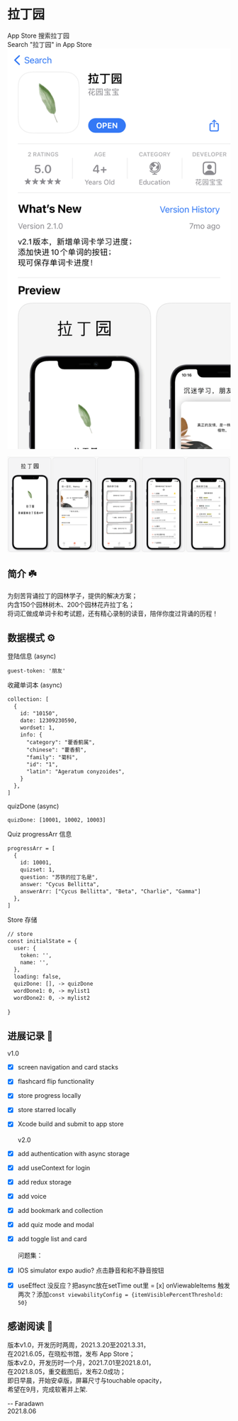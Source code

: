 # 拉丁园
App Store 搜索拉丁园  
Search "拉丁园" in App Store  
![app screens](./assets/wallpaper/app-store-1.png)


![app screens](./assets/wallpaper/app-screen-new.png)

## 简介 ☘️
为刻苦背诵拉丁的园林学子，提供的解决方案；  
内含150个园林树木、200个园林花卉拉丁名；  
将词汇做成单词卡和考试题，还有精心录制的读音，陪伴你度过背诵的历程！  


## 数据模式 ⚙️
登陆信息 (async)
```
guest-token: '朋友'
```

收藏单词本 (async)
```
collection: [
  {
    id: "10150",
    date: 12309230590,
    wordset: 1,
    info: {
      "category": "藿香蓟属",
      "chinese": "藿香蓟",
      "family": "菊科",
      "id": "1",
      "latin": "Ageratum conyzoides",
    }
  },
]
```
quizDone (async)
```
quizDone: [10001, 10002, 10003]
```
Quiz progressArr 信息
```
progressArr = [
  {
    id: 10001,
    quizset: 1,
    question: "苏铁的拉丁名是",
    answer: "Cycus Bellitta",
    answerArr: ["Cycus Bellitta", "Beta", "Charlie", "Gamma"]
  },
]

```

Store 存储
```
// store
const initialState = {
  user: {
    token: '',
    name: '',
  },
  loading: false,
  quizDone: [], -> quizDone
  wordDone1: 0, -> mylist1
  wordDone2: 0, -> mylist2

} 
```


## 进展记录 📝 
v1.0
- [x] screen navigation and card stacks
- [x] flashcard flip functionality
- [x] store progress locally
- [x] store starred locally
- [x] Xcode build and submit to app store
<br></br>
v2.0
- [x] add authentication with async storage
- [x] add useContext for login
- [x] add redux storage
- [x] add voice
- [x] add bookmark and collection
- [x] add quiz mode and modal
- [x] add toggle list and card
<br></br>
问题集：
- [x] IOS simulator expo audio? 点击静音和和不静音按钮
- [x] useEffect 没反应？把async放在setTime out里
= [x] onViewableItems 触发两次？添加`const viewabilityConfig = {itemVisiblePercentThreshold: 50}`


## 感谢阅读 🎉
版本v1.0，开发历时两周，2021.3.20至2021.3.31，  
在2021.6.05，在晓松书馆，发布 App Store；  
版本v2.0，开发历时一个月，2021.7.01至2021.8.01，  
在2021.8.05，重交截图后，发布2.0成功；  
即日早晨，开始安卓版，屏幕尺寸与touchable opacity，  
希望在9月，完成软著并上架. 

-- Faradawn  
2021.8.06






